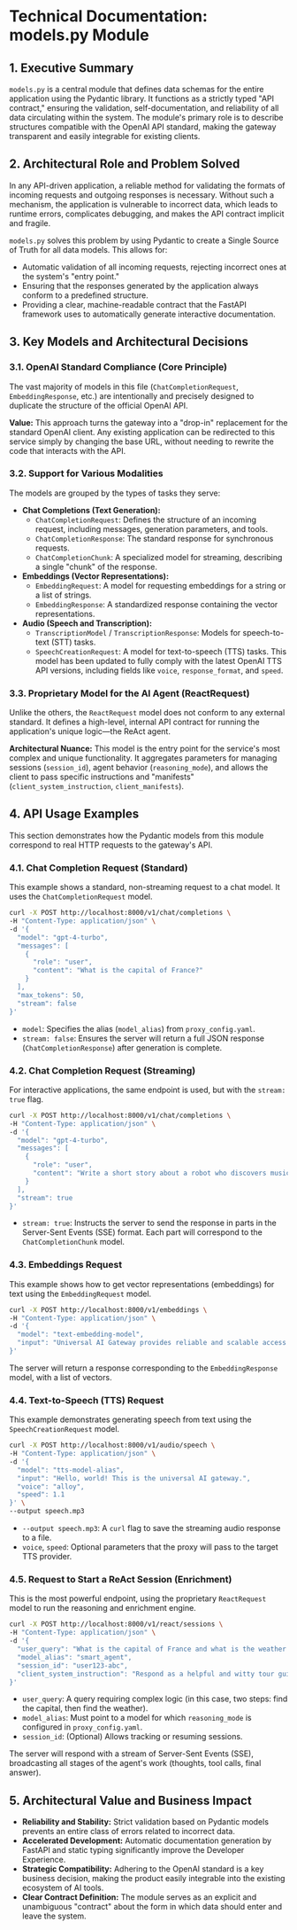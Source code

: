 # Technical Documentation: models.py Module

## 1. Executive Summary

`models.py` is a central module that defines data schemas for the entire application using the Pydantic library. It functions as a strictly typed "API contract," ensuring the validation, self-documentation, and reliability of all data circulating within the system. The module's primary role is to describe structures compatible with the OpenAI API standard, making the gateway transparent and easily integrable for existing clients.

## 2. Architectural Role and Problem Solved

In any API-driven application, a reliable method for validating the formats of incoming requests and outgoing responses is necessary. Without such a mechanism, the application is vulnerable to incorrect data, which leads to runtime errors, complicates debugging, and makes the API contract implicit and fragile.

`models.py` solves this problem by using Pydantic to create a Single Source of Truth for all data models. This allows for:
*   Automatic validation of all incoming requests, rejecting incorrect ones at the system's "entry point."
*   Ensuring that the responses generated by the application always conform to a predefined structure.
*   Providing a clear, machine-readable contract that the FastAPI framework uses to automatically generate interactive documentation.

## 3. Key Models and Architectural Decisions

### 3.1. OpenAI Standard Compliance (Core Principle)

The vast majority of models in this file (`ChatCompletionRequest`, `EmbeddingResponse`, etc.) are intentionally and precisely designed to duplicate the structure of the official OpenAI API.

**Value:** This approach turns the gateway into a "drop-in" replacement for the standard OpenAI client. Any existing application can be redirected to this service simply by changing the base URL, without needing to rewrite the code that interacts with the API.

### 3.2. Support for Various Modalities

The models are grouped by the types of tasks they serve:

*   **Chat Completions (Text Generation):**
    *   `ChatCompletionRequest`: Defines the structure of an incoming request, including messages, generation parameters, and tools.
    *   `ChatCompletionResponse`: The standard response for synchronous requests.
    *   `ChatCompletionChunk`: A specialized model for streaming, describing a single "chunk" of the response.
*   **Embeddings (Vector Representations):**
    *   `EmbeddingRequest`: A model for requesting embeddings for a string or a list of strings.
    *   `EmbeddingResponse`: A standardized response containing the vector representations.
*   **Audio (Speech and Transcription):**
    *   `TranscriptionModel` / `TranscriptionResponse`: Models for speech-to-text (STT) tasks.
    *   `SpeechCreationRequest`: A model for text-to-speech (TTS) tasks. This model has been updated to fully comply with the latest OpenAI TTS API versions, including fields like `voice`, `response_format`, and `speed`.

### 3.3. Proprietary Model for the AI Agent (ReactRequest)

Unlike the others, the `ReactRequest` model does not conform to any external standard. It defines a high-level, internal API contract for running the application's unique logic—the ReAct agent.

**Architectural Nuance:** This model is the entry point for the service's most complex and unique functionality. It aggregates parameters for managing sessions (`session_id`), agent behavior (`reasoning_mode`), and allows the client to pass specific instructions and "manifests" (`client_system_instruction`, `client_manifests`).

## 4. API Usage Examples

This section demonstrates how the Pydantic models from this module correspond to real HTTP requests to the gateway's API.

### 4.1. Chat Completion Request (Standard)

This example shows a standard, non-streaming request to a chat model. It uses the `ChatCompletionRequest` model.

```bash
curl -X POST http://localhost:8000/v1/chat/completions \
-H "Content-Type: application/json" \
-d '{
  "model": "gpt-4-turbo",
  "messages": [
    {
      "role": "user",
      "content": "What is the capital of France?"
    }
  ],
  "max_tokens": 50,
  "stream": false
}'
```
*   `model`: Specifies the alias (`model_alias`) from `proxy_config.yaml`.
*   `stream: false`: Ensures the server will return a full JSON response (`ChatCompletionResponse`) after generation is complete.

### 4.2. Chat Completion Request (Streaming)

For interactive applications, the same endpoint is used, but with the `stream: true` flag.

```bash
curl -X POST http://localhost:8000/v1/chat/completions \
-H "Content-Type: application/json" \
-d '{
  "model": "gpt-4-turbo",
  "messages": [
    {
      "role": "user",
      "content": "Write a short story about a robot who discovers music."
    }
  ],
  "stream": true
}'
```
*   `stream: true`: Instructs the server to send the response in parts in the Server-Sent Events (SSE) format. Each part will correspond to the `ChatCompletionChunk` model.

### 4.3. Embeddings Request

This example shows how to get vector representations (embeddings) for text using the `EmbeddingRequest` model.

```bash
curl -X POST http://localhost:8000/v1/embeddings \
-H "Content-Type: application/json" \
-d '{
  "model": "text-embedding-model",
  "input": "Universal AI Gateway provides reliable and scalable access to AI models."
}'
```
The server will return a response corresponding to the `EmbeddingResponse` model, with a list of vectors.

### 4.4. Text-to-Speech (TTS) Request

This example demonstrates generating speech from text using the `SpeechCreationRequest` model.

```bash
curl -X POST http://localhost:8000/v1/audio/speech \
-H "Content-Type: application/json" \
-d '{
  "model": "tts-model-alias",
  "input": "Hello, world! This is the universal AI gateway.",
  "voice": "alloy",
  "speed": 1.1
}' \
--output speech.mp3
```
*   `--output speech.mp3`: A `curl` flag to save the streaming audio response to a file.
*   `voice`, `speed`: Optional parameters that the proxy will pass to the target TTS provider.

### 4.5. Request to Start a ReAct Session (Enrichment)

This is the most powerful endpoint, using the proprietary `ReactRequest` model to run the reasoning and enrichment engine.

```bash
curl -X POST http://localhost:8000/v1/react/sessions \
-H "Content-Type: application/json" \
-d '{
  "user_query": "What is the capital of France and what is the weather there right now?",
  "model_alias": "smart_agent",
  "session_id": "user123-abc",
  "client_system_instruction": "Respond as a helpful and witty tour guide."
}'
```
*   `user_query`: A query requiring complex logic (in this case, two steps: find the capital, then find the weather).
*   `model_alias`: Must point to a model for which `reasoning_mode` is configured in `proxy_config.yaml`.
*   `session_id`: (Optional) Allows tracking or resuming sessions.

The server will respond with a stream of Server-Sent Events (SSE), broadcasting all stages of the agent's work (thoughts, tool calls, final answer).

## 5. Architectural Value and Business Impact

*   **Reliability and Stability:** Strict validation based on Pydantic models prevents an entire class of errors related to incorrect data.
*   **Accelerated Development:** Automatic documentation generation by FastAPI and static typing significantly improve the Developer Experience.
*   **Strategic Compatibility:** Adhering to the OpenAI standard is a key business decision, making the product easily integrable into the existing ecosystem of AI tools.
*   **Clear Contract Definition:** The module serves as an explicit and unambiguous "contract" about the form in which data should enter and leave the system.